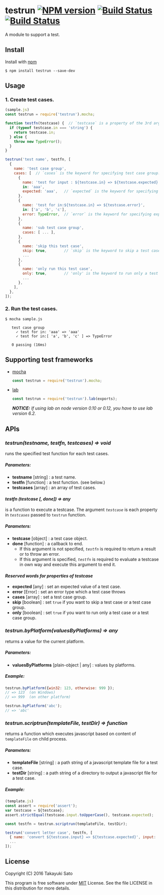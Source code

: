 # testrun  [![NPM version][npm-image]][npm-url] [![Build Status][travis-image]][travis-url] [![Build Status][appveyor-image]][appveyor-url]

A module to support a test.

## Install

Install with [npm](https://www.npmjs.com/)

```
$ npm install testrun --save-dev
```

## Usage

### 1. Create test cases.

```js
(sample.js)
const testrun = require('testrun').mocha;

function testfn(testcase) {  // `testcase` is a property of the 3rd argument of `testrun`
  if (typeof testcase.in === 'string') {
    return testcase.in;
  } else {
    throw new TypeError();
  }
}

testrun('test name', testfn, [
  {
    name: 'test case group',
    cases: [  // `cases` is the keyword for specifying test case group.
      {
        name: 'test for input : ${testcase.in} => ${testcase.expected}',
        in: 'aaa',
        expected: 'aaa',   // `expected` is the keyword for specifying expected value.
      },
      {
        name: 'test for in:${testcase.in} => ${testcase.error}',
        in: ['a', 'b', 'c'],
        error: TypeError,  // `error` is the keyword for specifying expected error.
      },
      {
        name: 'sub test case group',
        cases: [ ... ],
      },
      {
        name: 'skip this test case',
        skip: true,        // `skip` is the keyword to skip a test case or a test case group.
        ...
      },
      {
        name: 'only run this test case',
        only: true,        // 'only' is the keyword to run only a test case or a test case group.
        ...
      },
    ],
  },
]);
```

### 2. Run the test cases.

```
$ mocha sample.js

   test case group
     ✓ test for in: 'aaa' => 'aaa'
     ✓ test for in:[ 'a', 'b', 'c' ] => TypeError

   0 passing (16ms)

```

## Supporting test frameworks

- [mocha](http://mochajs.org/)

   ```js
   const testrun = require('testrun').mocha;
   ```

- [lab](https://github.com/hapijs/lab)

   ```js
   const testrun = require('testrun').lab(exports);
   ```

   ***NOTICE:*** *If using lab on node version 0.10 or 0.12, you have to use lab version 6.2.*


## APIs

### _testrun(testname, testfn, testcases) => void_

runs the specified test function for each test cases.

##### Parameters:

* **testname** [string] : a test name.
* **testfn** [function] : a test function. (see below.)
* **testcases** [array] : an array of test cases.

#### _*testfn* (testcase [, done]) => any_

is a function to execute a testcase. The argument *`testcase`* is each property in *`testcases`* passed to `testrun` function.

##### Parameters:

* **testcase** [object] : a test case object.
* **done** [function] : a callback to end.
    - If this argument is not specified, *`testfn`* is required to return a result or to throw an error.
    - If this argument is specified, *`testfn`* is required to evaluate a testcase in own way and execute this argument to end it.

#### _*Reserved words for properties of testcase*_

* **expected** [any] : set an expected value of a test case.
* **error** [Error] : set an error type which a test case throws
* **cases** [array] : set a test case group.
* **skip** [boolean] : set `true` if you want to skip a test case or a test case group.
* **only** [boolean] : set `true` if you want to run only a test case or a test case group.

### _testrun.byPlatform(valuesByPlatforms) => any_

returns a value for the current platform.

##### Parameters:

* **valuesByPlatforms** [plain-object | any] : values by platforms.

##### Example:

```js
testrun.byPlatform({win32: 123, otherwise: 999 });
// => 123  (on Windows)
// => 999  (on other platform)

testrun.byPlatform('abc');
// => 'abc'
```


### _testrun.scriptrun(templateFile, testDir) => function_

returns a function which executes javascript based on content of `templateFile` on child process.

##### Parameters:

* **templateFile** [string] : a path string of a javascript template file for a test case.
* **testDir** [string] : a path string of a directory to output a javascript file for a test case.

##### Example:

```js
(template.js)
const assert = require('assert');
var testcase = ${testcase};
assert.strictEqual(testcase.input.toUpperCase(), testcase.expected);
```

```js
const testfn = testrun.scriptrun(templateFile, testDir);

testrun('convert letter case', testfn, [
  { name: 'convert ${testcase.input} => ${testcase.expected}', input: 'abc', expected: 'ABC' },
  ...
]);
```


## License

Copyright (C) 2016 Takayuki Sato

This program is free software under [MIT](https://opensource.org/licenses/MIT) License.
See the file LICENSE in this distribution for more details.


[npm-image]: http://img.shields.io/badge/npm-v0.6.0-blue.svg
[npm-url]: https://www.npmjs.org/package/testrun
[travis-image]: https://travis-ci.org/sttk/testrun.svg?branch=master
[travis-url]: https://travis-ci.org/sttk/testrun
[appveyor-image]: https://ci.appveyor.com/api/projects/status/github/sttk/testrun?branch=master&svg=true
[appveyor-url]: https://ci.appveyor.com/project/sttk/testrun
